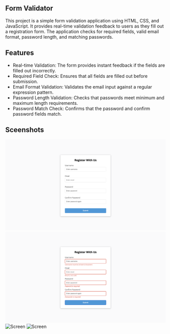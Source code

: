 ## Form Validator
This project is a simple form validation application using HTML, CSS, and JavaScript. It provides real-time validation feedback to users as they fill out a registration form. The application checks for required fields, valid email format, password length, and matching passwords.

## Features
- Real-time Validation: The form provides instant feedback if the fields are filled out incorrectly.
- Required Field Check: Ensures that all fields are filled out before submission.
- Email Format Validation: Validates the email input against a regular expression pattern.
- Password Length Validation: Checks that passwords meet minimum and maximum length requirements.
- Password Match Check: Confirms that the password and confirm password fields match.

## Sceenshots
![Screen](images/screenshot_1.png)
![Screen](images/screenshot_2.png)
![Screen](imgaes/screenshot_3.png)
![Screen](imgaes/screenshot_4.png)
